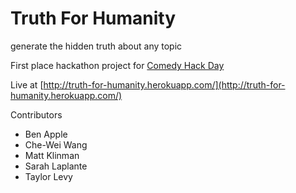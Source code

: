 Truth For Humanity
==================

generate the hidden truth about any topic


First place hackathon project for [Comedy Hack Day](http://www.cultivatedwit.com/truth-for-humanity-revealed-at-comedy-hack-day/)


Live at [http://truth-for-humanity.herokuapp.com/](http://truth-for-humanity.herokuapp.com/)

Contributors
* Ben Apple
* Che-Wei Wang
* Matt Klinman
* Sarah Laplante
* Taylor Levy
